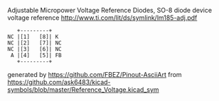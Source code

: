 Adjustable Micropower Voltage Reference Diodes, SO-8
diode device voltage reference
http://www.ti.com/lit/ds/symlink/lm185-adj.pdf


	   +---------+
	NC |[1]   [8]| K
	NC |[2]   [7]| NC
	NC |[3]   [6]| NC
	 A |[4]   [5]| FB
	   +---------+


generated by https://github.com/FBEZ/Pinout-AsciiArt from https://github.com/ask6483/kicad-symbols/blob/master/Reference_Voltage.kicad_sym